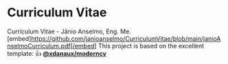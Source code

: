 # Curriculum Vitae
 Curriculum Vitae - Jânio Anselmo, Eng. Me.
[embed]https://github.com/janioanselmo/CurriculumVitae/blob/main/janioAnselmoCurriculum.pdf[/embed]
This project is based on the excellent template: :+1: [**@xdanaux/moderncv**](https://github.com/xdanaux/moderncv)